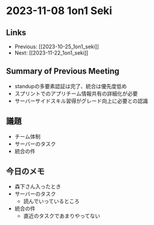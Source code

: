 # 2023-11-08 1on1 Seki

## Links

- Previous: [[2023-10-25_1on1_seki]]
- Next: [[2023-11-22_1on1_seki]]

## Summary of Previous Meeting

- standupの多要素認証は完了、統合は優先度低め
- スプリントでのアプリチーム情報共有の詳細化が必要
- サーバーサイドスキル習得がグレード向上に必要との認識

## 議題

- チーム体制
- サーバーのタスク
- 統合の件

## 今日のメモ

- 森下さん入ったとき
- サーバーのタスク
  - 読んでいっているところ
- 統合の件
  - 直近のタスクであまりやってない